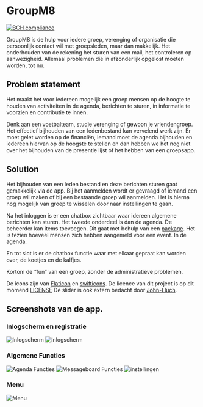 # GroupM8
[![BCH compliance](https://bettercodehub.com/edge/badge/theetje/GroupM8?branch=master)](https://bettercodehub.com/)

GroupM8 is de hulp voor iedere groep, verenging of organisatie die persoonlijk contact wil met groepsleden, maar dan makkelijk. Het onderhouden van de rekening het sturen van een mail, het controleren op aanwezigheid. Allemaal problemen die in afzonderlijk opgelost moeten worden, tot nu.

## Problem statement

Het maakt het voor iedereen mogelijk een groep mensen op de hoogte te houden van activiteiten in de agenda, berichten te sturen, in informatie te voorzien en contributie te innen.

Denk aan een voetbalteam, studie verenging of gewoon je vriendengroep. Het effectief bijhouden van een ledenbestand kan vervelend werk zijn. Er moet gelet worden op de financiën, iemand moet de agenda bijhouden en iedereen hiervan op de hoogste te stellen en dan hebben we het nog niet over het bijhouden van de presentie lijst of het hebben van een groepsapp.

## Solution

Het bijhouden van een leden bestand en deze berichten sturen gaat gemakkelijk via de app. Bij het aanmelden wordt er gevraagd of iemand een groep wil maken of bij een bestaande groep wil aanmelden. Het is hierna nog mogelijk van groep te wisselen door naar instellingen te gaan.

Na het inloggen is er een chatbox zichtbaar waar idereen algemene berichten kan sturen. Het tweede onderdeel is dan de agenda. De beheerder kan items toevoegen. Dit gaat met behulp van een [package](https://cocoapods.org/pods/JTAppleCalendar). Het is tezien hoeveel mensen zich hebben aangemeld voor een event. In de agenda.

En tot slot is er de chatbox functie waar met elkaar gepraat kan worden over, de koetjes en de kalfjes.

Kortom de “fun” van een groep, zonder de administratieve problemen.

De icons zijn van [Flaticon](https://www.flaticon.com) en [swifticons](https://www.swifticons.com).
De licence van dit project is op dit momend [LICENSE](LICENSE.md)
De slider is ook extern bedacht door [John-Lluch](https://github.com/John-Lluch/SWRevealViewController).

## Screenshots van de app.

### Inlogscherm en registratie
![Inlogscherm](doc/readme/LoginSchrem.png)
![Inlogscherm](doc/readme/RegisterSchrem.png)

### Algemene Functies
![Agenda Functies](doc/readme/Agenda.png)
![Messageboard Functies](doc/readme/Messageboard.png)
![instellingen](doc/readme/Instellingen.png)

### Menu
![Menu](doc/readme/Menu.png)

